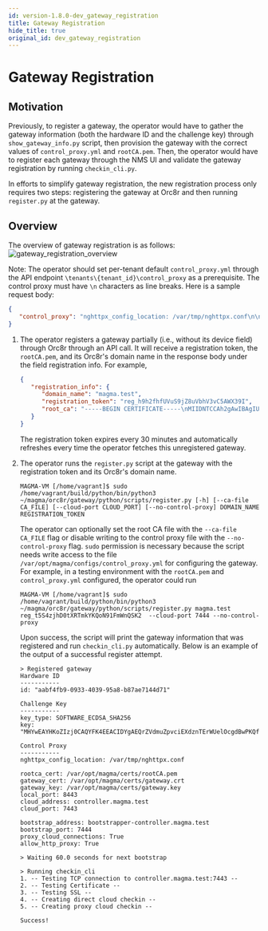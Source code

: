 ```yaml
---
id: version-1.8.0-dev_gateway_registration
title: Gateway Registration
hide_title: true
original_id: dev_gateway_registration
---
```

# Gateway Registration

## Motivation

Previously, to register a gateway, the operator would have to gather the gateway information (both the hardware ID and the challenge key) through `show_gateway_info.py` script, then provision the gateway with the correct values of `control_proxy.yml` and `rootCA.pem`.
Then, the operator would have to register each gateway through the NMS UI and validate the gateway registration by running `checkin_cli.py`.  

In efforts to simplify gateway registration, the new registration process only requires two steps: registering the gateway at Orc8r and then running `register.py` at the gateway.  

## Overview

The overview of gateway registration is as follows:
![gateway_registration_overview](../../../docs/assets/orc8r/gateway_registration_overview.png)

Note: The operator should set per-tenant default `control_proxy.yml` through the API endpoint `\tenants\{tenant_id}\control_proxy` as a prerequisite.
The control proxy must have `\n` characters as line breaks. Here is a sample request body:

```json
{
   "control_proxy": "nghttpx_config_location: /var/tmp/nghttpx.conf\n\nrootca_cert: /var/opt/magma/certs/rootCA.pem\ngateway_cert: /var/opt/magma/certs/gateway.crt\ngateway_key: /var/opt/magma/certs/gateway.key\nlocal_port: 8443\ncloud_address: controller.magma.test\ncloud_port: 7443\n\nbootstrap_address: bootstrapper-controller.magma.test\nbootstrap_port: 7444\nproxy_cloud_connections: True\nallow_http_proxy: True"
}
```

1. The operator registers a gateway partially (i.e., without its device field) through Orc8r through an API call. It will receive a registration token, the `rootCA.pem`, and its Orc8r's domain name in the response body under the field registration info. For example,

   ```json
   {
      "registration_info": {
         "domain_name": "magma.test",
         "registration_token": "reg_h9h2fhfUVuS9jZ8uVbhV3vC5AWX39I",
         "root_ca": "-----BEGIN CERTIFICATE-----\nMIIDNTCCAh2gAwIBAgIUAX6gmuNG3v/vv7uZjL5sUKYflJ0wDQYJKoZIhvcNAQEL\nBQAwKTELMAkGA1UEBhMCVVMxGjAYBgNVBAMMEXJvb3RjYS5tYWdtYS50ZXN0MCAX\nDTIxMTAwMTIwMzYyOVoYDzMwMjEwMjAxMjAzNjI5WjApMQswCQYDVQQGEwJVUzEa\nMBgGA1UEAwwRcm9vdGNhLm1hZ21hLnRlc3QwggEiMA0GCSqGSIb3DQEBAQUAA4IB\nDwAwggEKAoIBAQDN6k/+7buO/KwgJgRjE/LM5wmNvMWpxDfKJpdpUH6DrjQkEpZB\n8E8Ts9qwR6RSTh8H/jL/qkoHpTbIdHZhOtayY/t/zreIClAytWyJSaJfGoRfXzsV\nyzjD7Bk79YrgAja9cAJcqy26gURQsB173opnlKTzMCfiirpY3gbiJEy74s0M6uII\njGvxx1uvXauFBO5mbbAPmxG4fFXTBGJMcxvHtdU8Vizf2YkZXqoXni0gJ0TJFK4O\nVeZe8EWuUXsD1iEbxz/H752I4yfQ2Djuj6emjRJlAeKnPsQWSsR4Qt3Po0R5YOmn\nEEsOmlfH6vOm3eiYrhxlIQ7uEFw760IDe0OLAgMBAAGjUzBRMB0GA1UdDgQWBBT6\nVQqTB+bVV7foz2xPo3sUfAqnhDAfBgNVHSMEGDAWgBT6VQqTB+bVV7foz2xPo3sU\nfAqnhDAPBgNVHRMBAf8EBTADAQH/MA0GCSqGSIb3DQEBCwUAA4IBAQASxJHc6JTk\n5iZJOBEXzl8iWqIO9K8z3y46Jtc9MA7DnYO5v6HvYE8WnFn/FRui/MLiOb1OAsVk\nJpNHRkJJMB1KxD5RkyfXTcIE+LSu/XUJQDc2F4RnZPYhPExK8tcmqHTDV78m+LHl\nswOIjhQVn9r6TncsfOhLs0YkqikHSJz1i4foJGFiOmM5R91KuOvwOG4qQ1Xw1J64\n7sHA4OElf/CIt0ul7xfAlzbLXOaPBb8z82dR5H28+3srGayPgauM9EGIHulm1J53\nM4uFtM9sA/X/EWMLF1T5ACDTjpD74yhxX98hFNlDuABacer/RN1UB/iTG7eMMhIO\nWLRlFB4QVm8w\n-----END CERTIFICATE-----\n"
      }
   }
   ```

   The registration token expires every 30 minutes and automatically refreshes every time the operator fetches this unregistered gateway.
2. The operator runs the `register.py` script at the gateway with the registration token and its Orc8r's domain name.

   ```shell
   MAGMA-VM [/home/vagrant]$ sudo /home/vagrant/build/python/bin/python3 ~/magma/orc8r/gateway/python/scripts/register.py [-h] [--ca-file CA_FILE] [--cloud-port CLOUD_PORT] [--no-control-proxy] DOMAIN_NAME REGISTRATION_TOKEN 
   ```

   The operator can optionally set the root CA file with the `--ca-file CA_FILE` flag or disable writing to the control proxy file with the `--no-control-proxy` flag.
   `sudo` permission is necessary because the script needs write access to the file `/var/opt/magma/configs/control_proxy.yml` for configuring the gateway.
   For example, in a testing environment with the `rootCA.pem` and `control_proxy.yml` configured, the operator could run

   ```shell
   MAGMA-VM [/home/vagrant]$ sudo /home/vagrant/build/python/bin/python3 ~/magma/orc8r/gateway/python/scripts/register.py magma.test reg_t5S4zjhD0tXRTmkYKQoN91FmWnQSK2  --cloud-port 7444 --no-control-proxy 
   ```

   Upon success, the script will print the gateway information that was registered and run `checkin_cli.py` automatically. Below is an example of the output of a successful register attempt.

   ```shell
   > Registered gateway
   Hardware ID
   -----------
   id: "aabf4fb9-0933-4039-95a8-b87ae7144d71"

   Challenge Key
   -----------
   key_type: SOFTWARE_ECDSA_SHA256
   key: "MHYwEAYHKoZIzj0CAQYFK4EEACIDYgAEQrZVdmuZpvciEXdznTErWUelOcgdBwPKQfOZDL7Wkl8ALSBtKvJWDPyhS6rkW9/xJdgPD4QK3Jqc4Eox5NT6SVYYuHWLv7b28493rwFvuC2+YurmfYj+LZh9VBVTvlwk"

   Control Proxy
   -----------
   nghttpx_config_location: /var/tmp/nghttpx.conf

   rootca_cert: /var/opt/magma/certs/rootCA.pem
   gateway_cert: /var/opt/magma/certs/gateway.crt
   gateway_key: /var/opt/magma/certs/gateway.key
   local_port: 8443
   cloud_address: controller.magma.test
   cloud_port: 7443

   bootstrap_address: bootstrapper-controller.magma.test
   bootstrap_port: 7444
   proxy_cloud_connections: True
   allow_http_proxy: True
   
   > Waiting 60.0 seconds for next bootstrap
   
   > Running checkin_cli
   1. -- Testing TCP connection to controller.magma.test:7443 --
   2. -- Testing Certificate --
   3. -- Testing SSL --
   4. -- Creating direct cloud checkin --
   5. -- Creating proxy cloud checkin --

   Success!
   ```
